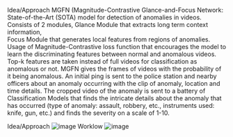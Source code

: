 Idea/Approach
MGFN (Magnitude-Contrastive Glance-and-Focus Network: State-of-the-Art (SOTA) model for detection of anomalies in videos.
Consists of 2 modules, 
Glance Module that extracts long term context information,      
Focus Module that generates local features from regions of anomalies.
Usage of Magnitude-Contrastive loss function that encourages the model to learn the discriminating features between normal and anomalous videos.
Top-k features are taken instead of full videos for classification as anomalous or not.
MGFN gives the frames of videos with the probability of it being anomalous.
An initial ping is sent to the police station and nearby officers about an anomaly occurring with the clip of anomaly, location and time details.
The cropped video of the anomaly is sent to a battery of Classification Models that finds the intricate details about the anomaly that has occurred (type of anomaly: assault, robbery, etc., instruments used: knife, gun, etc.) and finds the severity on a scale of 1-10.

Idea/Approach
![image](https://github.com/KeerthanaG23/IVP_Scene_Understanding/assets/116378322/db075a7e-32fa-41f9-9d7b-41c94ca778e3)
Worklow
![image](https://github.com/KeerthanaG23/IVP_Scene_Understanding/assets/116378322/cc254d85-a1a4-4344-a053-2079fd0450ae)

